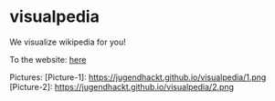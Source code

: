 # visualpedia
We visualize wikipedia for you!

To the website: [here](https://jugendhackt.github.io/visualpedia/frontend/index.html)

Pictures:
[Picture-1]: https://jugendhackt.github.io/visualpedia/1.png
[Picture-2]: https://jugendhackt.github.io/visualpedia/2.png

